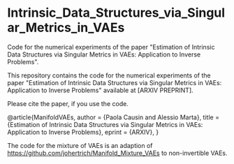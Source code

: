 # Intrinsic_Data_Structures_via_Singular_Metrics_in_VAEs
Code for the numerical experiments of the paper "Estimation of Intrinsic Data Structures via Singular Metrics in VAEs: Application to Inverse Problems".

This repository contains the code for the numerical experiments of the paper "Estimation of Intrinsic Data Structures via Singular Metrics in VAEs: Application to Inverse Problems"
available at [ARXIV PREPRINT].

Please cite the paper, if you use the code.

@article{ManifoldVAEs,
  author  = {Paola Causin and Alessio Marta},
  title   = {Estimation of Intrinsic Data Structures via Singular Metrics in VAEs: Application to Inverse Problems},
  eprint = {ARXIV},
}

The code for the mixture of VAEs is an adaption of https://github.com/johertrich/Manifold_Mixture_VAEs to non-invertible VAEs.

